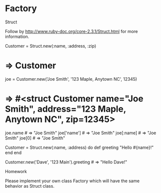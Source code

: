 # Factory
Struct

Follow by http://www.ruby-doc.org/core-2.3.1/Struct.html for more information.

Customer = Struct.new(:name, :address, :zip)
# => Customer

joe = Customer.new('Joe Smith', '123 Maple, Anytown NC', 12345)
# => #<struct Customer name="Joe Smith", address="123 Maple, Anytown NC", zip=12345>

joe.name    # => "Joe Smith"
joe['name'] # => "Joe Smith"
joe[:name]  # => "Joe Smith"
joe[0]      # => "Joe Smith"

Customer = Struct.new(:name, :address) do
  def greeting
    "Hello #{name}!"
  end
end

Customer.new('Dave', '123 Main').greeting # => "Hello Dave!"

Homework

Please implement your own class Factory which will have the same behavior as Struct class.
